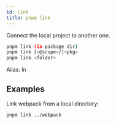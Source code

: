 ```yaml
---
id: link
title: pnpm link
---
```


Connect the local project to another one.

```sh
pnpm link (in package dir)
pnpm link [<@scope>/]<pkg>
pnpm link <folder>
```

Alias: ln

## Examples

Link webpack from a local directory:

```sh
pnpm link ../webpack
```
